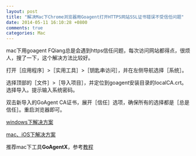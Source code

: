 ```yaml
---
layout: post
title: "解决Mac下Chrome浏览器用Goagent打开HTTPS网站SSL证书错误不受信任问题"
date: 2014-05-11 16:10:28 +0800
comments: true
categories: Mac
---
```




mac下用goagent FQiang总是会遇到https信任问题，每次访问网站都得点，很烦人，搜了一下，这个解决方法比较好。

打开［应用程序］>［实用工具］>［钥匙串访问］，并在左侧导航选择［系统］。

选择顶部的［文件］>［导入项目］，并定位到goagent安装目录的localCA.crt。选择导入。提示输入系统密码。

双击新导入的GoAgent CA证书，展开［信任］选项，确保所有的选择都是［总是信任］。重启浏览器即可。

[windows下解决方案](http://blog.netsh.org/posts/goagent-https-ssl-error_1013.netsh.html)

[mac、iOS下解决方案](http://blog.netsh.org/posts/mac-goagent-https-error_1443.netsh.html)

推荐mac下工具**GoAgentX**，参考[教程](http://iaiai.iteye.com/blog/1608369)